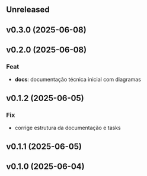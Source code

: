 ## Unreleased

## v0.3.0 (2025-06-08)

## v0.2.0 (2025-06-08)

### Feat

- **docs**: documentação técnica inicial com diagramas

## v0.1.2 (2025-06-05)

### Fix

- corrige estrutura da documentação e tasks

## v0.1.1 (2025-06-05)

## v0.1.0 (2025-06-04)

